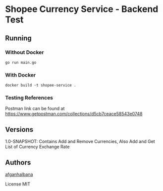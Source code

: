 
# Shopee Currency Service - Backend Test

## Running
### Without Docker ###
``` go run main.go ```
### With Docker ###
``` docker build -t shopee-service . ```


### Testing References ###
Postman link can be found at https://www.getpostman.com/collections/d5cb7ceace58543e0748

## Versions
1.0-SNAPSHOT: Contains Add and Remove Currencies, Also Add and Get List of Currency Exchange Rate 

## Authors
[afganhalbana](https://github.com/afganhalbana)

License
MIT

